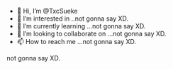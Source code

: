 - 👋 Hi, I’m @TxcSueke
- 👀 I’m interested in ..not gonna say XD.
- 🌱 I’m currently learning ...not gonna say XD.
- 💞️ I’m looking to collaborate on ...not gonna say XD.
- 📫 How to reach me ...not gonna say XD.

<!---
TxcSueke/TxcSueke is a ✨ special ✨ repository because its `README.md` (this file) appears on your GitHub profile.
You can click the Preview link to take a look at your changes.
--->not gonna say XD.
